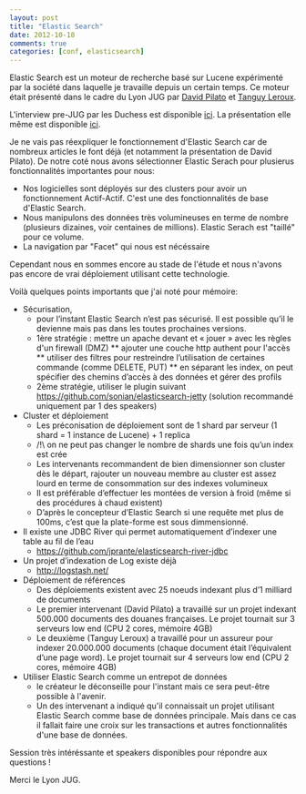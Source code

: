```yaml
---
layout: post
title: "Elastic Search"
date: 2012-10-18
comments: true
categories: [conf, elasticsearch]
---
```


Elastic Search est un moteur de recherche basé sur Lucene expérimenté par la société
dans laquelle je travaille depuis un certain temps. Ce moteur était présenté
dans le cadre du Lyon JUG par [David Pilato](http://dev.david.pilato.fr/) et [Tanguy Leroux](https://twitter.com/tlrx).

L'interview pre-JUG par les Duchess est disponible [ici](http://www.duchess-france.org/rencontre-avec-david-pilato-sur-elastic-search/).
La présentation elle même est disponible [ici](http://t.co/piqUOkTE).

Je ne vais pas réexpliquer le fonctionnement d'Elastic Search car de nombreux articles le font déjà (et notamment la présentation de David Pilato). 
De notre coté nous avons sélectionner Elastic Serach pour plusierus fonctionnalités importantes pour nous:

* Nos logicielles sont déployés sur des clusters pour avoir un fonctionnement Actif-Actif. C'est une des fonctionnalités de base d'Elastic Search.
* Nous manipulons des données très volumineuses en terme de nombre (plusieurs dizaines, voir centaines de millions). Elastic Serach est "taillé" pour ce volume.
* La navigation par "Facet" qui nous est nécéssaire


Cependant nous en sommes encore au stade de l'étude et nous n'avons pas encore de vrai déploiement utilisant cette technologie.  

Voilà quelques points importants que j'ai noté pour mémoire:

* Sécurisation,
    * pour l’instant Elastic Search n’est pas sécurisé. Il est possible qu’il le devienne mais pas dans les toutes prochaines versions.
    * 1ère stratégie : mettre un apache devant et « jouer » avec les règles d'un firewall (DMZ)
    ** ajouter une couche http authent pour l'accès
    ** utiliser des filtres pour restreindre l’utilisation de certaines commande (comme DELETE, PUT)
    ** en séparant les index, on peut spécifier des chemins d’accès à des données et gérer des profils
    * 2ème stratégie, utiliser le plugin suivant https://github.com/sonian/elasticsearch-jetty (solution recommandé uniquement par 1 des speakers)
* Cluster et déploiement
    * Les préconisation de déploiement sont de 1 shard par serveur (1 shard = 1 instance de Lucene) + 1 replica
    * /!\ on ne peut pas changer le nombre de shards une fois qu’un index est crée
    * Les intervenants recommandent de bien dimensionner son cluster dès le départ, rajouter un nouveau membre au cluster est assez lourd en terme de consommation sur des indexes volumineux
    * Il est préférable d’effectuer les montées de version à froid (même si des procédures à chaud existent)
    * D’après le concepteur d’Elastic Search si une requête met plus de 100ms, c’est que la plate-forme est sous dimmensionné.
* Il existe une JDBC River qui permet automatiquement d’indexer une table au fil de l’eau
    * https://github.com/jprante/elasticsearch-river-jdbc
* Un projet d’indexation de Log existe déjà
    * http://logstash.net/
* Déploiement de références
    * Des déploiements existent avec 25 noeuds indexant plus d’1 milliard de documents
    * Le premier intervenant (David Pilato) a travaillé sur un projet indexant 500.000 documents des douanes françaises. Le projet tournait sur 3 serveurs low end (CPU 2 cores, mémoire 4GB)
    * Le deuxième (Tanguy Leroux) a travaillé pour un assureur pour indexer 20.000.000 documents (chaque document était l’équivalent d’une page word). Le projet tournait sur 4 serveurs low end (CPU 2 cores, mémoire 4GB)
* Utiliser Elastic Search comme un entrepot de données
    * le créateur le déconseille pour l'instant mais ce sera peut-être possible à l'avenir.
    * Un des intervenant a indiqué qu'il connaissait un projet utilisant Elastic Search comme base de données principale. Mais dans ce cas il fallait faire une croix sur les transactions et autres fonctionnalités d'une base de données. 


Session très intéréssante et speakers disponibles pour répondre aux questions !

Merci le Lyon JUG. 

